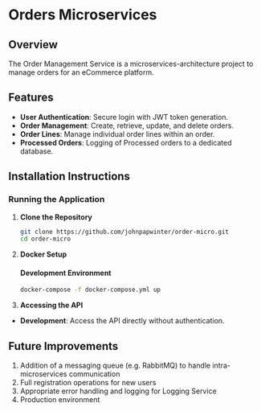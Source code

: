 # Orders Microservices

## Overview
The Order Management Service is a microservices-architecture project to manage orders for an eCommerce platform.

## Features
- **User Authentication**: Secure login with JWT token generation.
- **Order Management**: Create, retrieve, update, and delete orders.
- **Order Lines**: Manage individual order lines within an order.
- **Processed Orders**: Logging of Processed orders to a dedicated database.

## Installation Instructions
### Running the Application

1. **Clone the Repository**

   ```bash
   git clone https://github.com/johnpapwinter/order-micro.git
   cd order-micro
   ```

2. **Docker Setup**

   #### Development Environment

   ```bash
   docker-compose -f docker-compose.yml up
   ```

3. **Accessing the API**

- **Development**: Access the API directly without authentication.

## Future Improvements
1. Addition of a messaging queue (e.g. RabbitMQ) to handle intra-microservices communication
2. Full registration operations for new users
3. Appropriate error handling and logging for Logging Service
4. Production environment